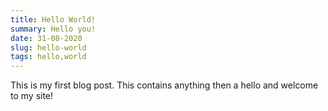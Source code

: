 ```yaml
---
title: Hello World!
summary: Hello you!
date: 31-08-2020
slug: hello-world
tags: hello,world
---
```


This is my first blog post. This contains anything then a hello and welcome to my site!
